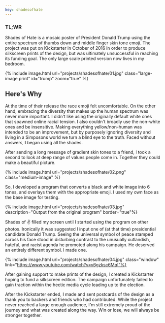```yaml
---
key: shadesofhate
---
```


### TL;WR
Shades of Hate is a mosaic poster of President Donald Trump using the entire spectrum of thumbs down and middle finger skin tone emoji. The project was put on Kickstarter in October of 2016 in order to produce silkscreen prints of the design, but was ultimately unsuccessful in reaching its funding goal. The only large scale printed version now lives in my bedroom.

{% include image.html url="projects/shadesofhate/01.jpg" class="large-image print" id="trump" zoom="true" %}


## Here's Why

At the time of their release the race emoji felt uncomfortable. On the other hand, embracing the diversity that makes up the human spectrum was never more important. I didn't like using the originally default white ones that spawned online racial tension. I also couldn't broadly use the non-white ones and be insensitive. Making everything yellow/non-human was intended to be an improvement, but by purposely ignoring diversity and living in a Simposons world we turn a blind eye to the truth. Faced without answers, I began using all the shades.

After sending a long message of gradient skin tones to a friend, I took a second to look at deep range of values people come in. Together they could make a beautiful picture.

{% include image.html url="projects/shadesofhate/02.png" class="medium-image" %}

So, I developed a program that converts a black and white image into 6 tones, and overlays them with the appropriate emoji. I used my own face as the base image for testing.

{% include image.html url="projects/shadesofhate/03.jpg" description="Output from the original program" border="true"%}

Shades of ✌️ filled my screen until I started using the program on other photos. Ironically it was suggested I input one of (at that time) presidential candidate Donald Trump. Seeing the universal symbol of peace stamped across his face stood in disturbing contrast to the unusually outlandish, hateful, and racist agenda he promoted along his campaign. He deserved an entirely different symbol. I made one.

{% include image.html url="projects/shadesofhate/04.jpg" class="window" link="https://www.youtube.com/watch?v=v6gzksc6MqI"%}

After gaining support to make prints of the design, I created a Kickstarter hoping to fund a silkscreen edition. The campaign unfortunately failed to gain traction within the hectic media cycle leading up to the election.

After the Kickstarter ended, I made and sent postcards of the design as a thank you to backers and friends who had contributed. While the project never reached a large enough audience, I'm still extremely proud of the journey and what was created along the way. Win or lose, we will always be stronger together.

